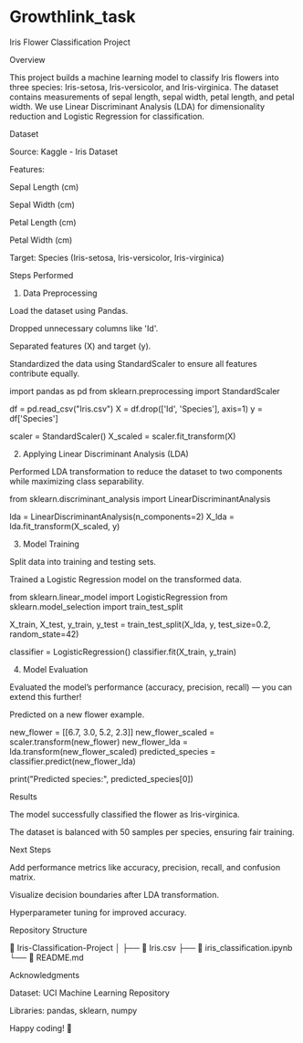 # Growthlink_task
Iris Flower Classification Project

Overview

This project builds a machine learning model to classify Iris flowers into three species: Iris-setosa, Iris-versicolor, and Iris-virginica. The dataset contains measurements of sepal length, sepal width, petal length, and petal width. We use Linear Discriminant Analysis (LDA) for dimensionality reduction and Logistic Regression for classification.

Dataset

Source: Kaggle - Iris Dataset

Features:

Sepal Length (cm)

Sepal Width (cm)

Petal Length (cm)

Petal Width (cm)

Target: Species (Iris-setosa, Iris-versicolor, Iris-virginica)

Steps Performed

1. Data Preprocessing

Load the dataset using Pandas.

Dropped unnecessary columns like 'Id'.

Separated features (X) and target (y).

Standardized the data using StandardScaler to ensure all features contribute equally.

import pandas as pd
from sklearn.preprocessing import StandardScaler

df = pd.read_csv("Iris.csv")
X = df.drop(['Id', 'Species'], axis=1)
y = df['Species']

scaler = StandardScaler()
X_scaled = scaler.fit_transform(X)

2. Applying Linear Discriminant Analysis (LDA)

Performed LDA transformation to reduce the dataset to two components while maximizing class separability.

from sklearn.discriminant_analysis import LinearDiscriminantAnalysis

lda = LinearDiscriminantAnalysis(n_components=2)
X_lda = lda.fit_transform(X_scaled, y)

3. Model Training

Split data into training and testing sets.

Trained a Logistic Regression model on the transformed data.

from sklearn.linear_model import LogisticRegression
from sklearn.model_selection import train_test_split

X_train, X_test, y_train, y_test = train_test_split(X_lda, y, test_size=0.2, random_state=42)

classifier = LogisticRegression()
classifier.fit(X_train, y_train)

4. Model Evaluation

Evaluated the model’s performance (accuracy, precision, recall) — you can extend this further!

Predicted on a new flower example.

new_flower = [[6.7, 3.0, 5.2, 2.3]]
new_flower_scaled = scaler.transform(new_flower)
new_flower_lda = lda.transform(new_flower_scaled)
predicted_species = classifier.predict(new_flower_lda)

print("Predicted species:", predicted_species[0])

Results

The model successfully classified the flower as Iris-virginica.

The dataset is balanced with 50 samples per species, ensuring fair training.

Next Steps

Add performance metrics like accuracy, precision, recall, and confusion matrix.

Visualize decision boundaries after LDA transformation.

Hyperparameter tuning for improved accuracy.

Repository Structure

📁 Iris-Classification-Project
│
├── 📄 Iris.csv
├── 📄 iris_classification.ipynb
└── 📄 README.md

Acknowledgments

Dataset: UCI Machine Learning Repository

Libraries: pandas, sklearn, numpy

Happy coding! 🚀


